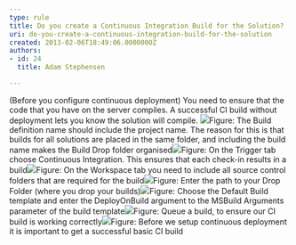 ```yaml
---
type: rule
title: Do you create a Continuous Integration Build for the Solution?
uri: do-you-create-a-continuous-integration-build-for-the-solution
created: 2013-02-06T18:49:06.0000000Z
authors:
- id: 24
  title: Adam Stephensen

---
```


 
​(Before you configure continuous deployment) You need to ensure that the code that you have on the server compiles. A successful CI build without deployment lets you know the solution will compile.
 ![](/PublishingImages/ci-build-1.jpg)Figure: The Build definition name should include the project name. The reason for this is that builds for all solutions are placed in the same folder, and including the build name makes the Build Drop folder organised![](/PublishingImages/ci-build-2.jpg)Figure: On the Trigger tab choose Continuous Integration. This ensures that each check-in results in a build![](/PublishingImages/ci-build-3.jpg)Figure: On the Workspace tab you need to include all source control folders that are required for the build![](/PublishingImages/ci-build-4.jpg)Figure: Enter the path to your Drop Folder (where you drop your builds)![](/PublishingImages/ci-build-5.jpg)Figure: Choose the Default Build template and enter the DeployOnBuild argument to the MSBuild Arguments parameter of the build template![](/PublishingImages/ci-build-6.jpg)Figure: Queue a build, to ensure our CI build is working correctly![](/PublishingImages/ci-build-7.jpg)Figure: Before we setup continuous deployment it is important to get a successful basic CI build
